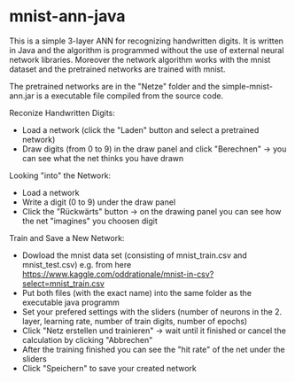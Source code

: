 # mnist-ann-java
This is a simple 3-layer ANN for recognizing handwritten digits. It is written in Java and the algorithm is programmed without the use of external neural network libraries. Moreover the network algorithm works with the mnist dataset and the pretrained networks are trained with mnist.

The pretrained networks are in the "Netze" folder and the simple-mnist-ann.jar is a executable file compiled from the source code.

Reconize Handwritten Digits:
- Load a network (click the "Laden" button and select a pretrained network)
- Draw digits (from 0 to 9) in the draw panel and click "Berechnen" -> you can see what the net thinks you have drawn

Looking "into" the Network:
- Load a network
- Write a digit (0 to 9) under the draw panel
- Click the "Rückwärts" button -> on the drawing panel you can see how the net "imagines" you choosen digit

Train and Save a New Network:
- Dowload the mnist data set (consisting of mnist_train.csv and mnist_test.csv) e.g. from here https://www.kaggle.com/oddrationale/mnist-in-csv?select=mnist_train.csv
- Put both files (with the exact name) into the same folder as the executable java programm
- Set your prefered settings with the sliders (number of neurons in the 2. layer, learning rate, number of train digits, number of epochs)
- Click "Netz erstellen und trainieren" -> wait until it finished or cancel the calculation by clicking "Abbrechen"
- After the training finished you can see the "hit rate" of the net under the sliders
- Click "Speichern" to save your created network
